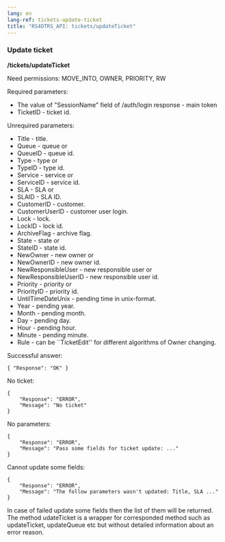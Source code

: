 ```yaml
---
lang: en
lang-ref: tickets-update-ticket
title: "RS4OTRS_API: tickets/updateTicket"
---
```


### Update ticket

**/tickets/updateTicket**

Need permissions: MOVE\_INTO, OWNER, PRIORITY, RW

Required parameters:

- The value of "SessionName" field of /auth/login response - main token
- TicketID - ticket id.

Unrequired parameters:

- Title - title.
- Queue - queue or
- QueueID - queue id.
- Type - type or
- TypeID - type id.
- Service - service or
- ServiceID - service id.
- SLA - SLA or
- SLAID - SLA ID.
- CustomerID - customer.
- CustomerUserID - customer user login.
- Lock - lock.
- LockID - lock id.
- ArchiveFlag - archive flag.
- State - state or
- StateID - state id.
- NewOwner - new owner or
- NewOwnerID - new owner id.
- NewResponsibleUser - new responsible user or
- NewResponsibleUserID - new responsible user id.
- Priority - priority or
- PriorityID - priority id.
- UntilTimeDateUnix - pending time in unix-format.
- Year - pending year.
- Month - pending month.
- Day - pending day.
- Hour - pending hour.
- Minute - pending minute.
- Rule - can be ``TicketEdit'' for different algorithms of Owner changing.

Successful answer:

```
{ "Response": "OK" }
```

No ticket:

```
{
    "Response": "ERROR",
    "Message": "No ticket"
}
```

No parameters:

```
{
    "Response": "ERROR",
    "Message": "Pass some fields for ticket update: ..."
}
```

Cannot update some fields:

```
{
    "Response": "ERROR",
    "Message": "The follow parameters wasn't updated: Title, SLA ..."
}
```

In case of failed update some fields then the list of them will be returned.
The method udateTicket is a wrapper for corresponded method such as
updateTicket, updateQueue etc but without detailed information about an error
reason.
